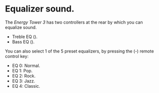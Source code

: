 # Equalizer sound.

The *Energy Tower 3* has two controllers at the rear by which you can equalize sound.

* Treble EQ ().
* Bass EQ ().

You can also select 1 of the 5 preset equalizers, by pressing the (-) remote control key:

* EQ 0: Normal.
* EQ 1: Pop.
* EQ 2: Rock.
* EQ 3: Jazz.
* EQ 4: Classic.
